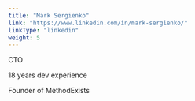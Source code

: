 ```yaml
---
title: "Mark Sergienko"
link: "https://www.linkedin.com/in/mark-sergienko/"
linkType: "linkedin"
weight: 5
---
```

CTO

18 years dev experience

Founder of MethodExists
